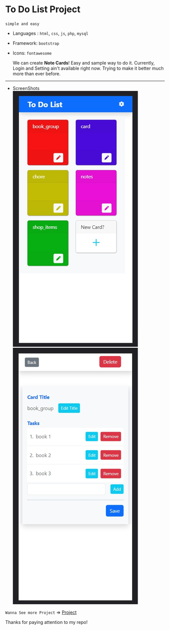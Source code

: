 # To Do List Project

`simple and easy`

- Languages : `html`, `css`, `js`, `php`, `mysql`
- Framework: `bootstrap`
- Icons: `fontawesome`


  We can create **Note Cards**! Easy and sample way to do it. Currently, Login and Setting ain't available right now. Trying to make it better much more than ever before.
___
- ScreenShots
  ![Index Page](./assets/img/todolist-1.jpg)
  ![Task Page](./assets/img/todolist-2.jpg)

``` Wanna See more Project ``` =>
[Project](https://github.com/Hein-HtetSan?tab=repositories)

Thanks for paying attention to my repo!

